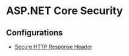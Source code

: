 # ASP.NET Core Security

## Configurations

- [Secure HTTP Response Header](./security_http_response_header.md)
